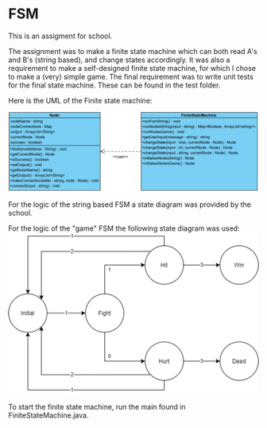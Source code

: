 # FSM
This is an assigment for school. 

The assignment was to make a finite state machine which can both read A's and B's (string based), and change states accordingly. It was also a requirement to make a self-designed finite state machine, for which I chose to make a (very) simple game. The final requirement was to write unit tests for the final state machine. These can be found in the test folder.

Here is the UML of the Finite state machine:

![UML](FSM_UML.png)

For the logic of the string based FSM a state diagram was provided by the school.

For the logic of the "game" FSM the following state diagram was used:
![Logic Diagram Game](Logic%20Diagram%20Game.png)

To start the finite state machine, run the main found in FiniteStateMachine.java.